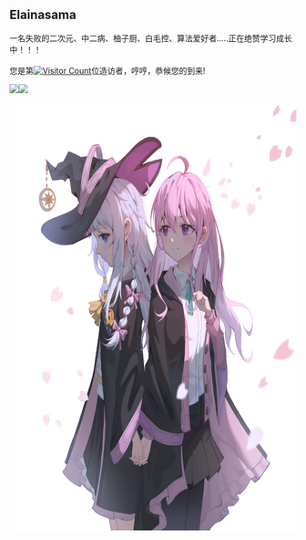 ## Elainasama

一名失败的二次元、中二病、柚子厨、白毛控、算法爱好者.....正在绝赞学习成长中！！！
<br>
<br>
您是第[![Visitor Count](https://profile-counter.glitch.me/Elainasama/count.svg)](https://blog.i-xiao.space/)位造访者，哼哼，恭候您的到来!

<!-- [![Top Langs](https://github-readme-stats.vercel.app/api/top-langs/?username=Elainasama&theme=flag-india)](https://github.com/all-smile/github-readme-stats) -->

[<span><img src="https://github-readme-stats.vercel.app/api/top-langs/?username=Elainasama&layout=compact" height=160/></span><span><img src="https://github-readme-stats.vercel.app/api?username=Elainasama&count_private=true&show_icons=true" height=160/></span>](https://blog.i-xiao.space/)

<img src="picture.jpg" alt="Elaina" width="640" height="750">
